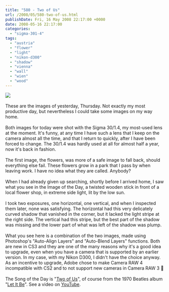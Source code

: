 ```yaml
---
title: "580 - Two of Us"
url: /2008/05/580-two-of-us.html
publishDate: Fri, 16 May 2008 22:17:00 +0000
date: 2008-05-16 22:17:00
categories: 
  - "sigma-301-4"
tags: 
  - "austria"
  - "flower"
  - "light"
  - "nikon-d300"
  - "shadow"
  - "vienna"
  - "wall"
  - "wien"
  - "wood"
---
```

<a href="https://d25zfm9zpd7gm5.cloudfront.net/1200x1200/2008/20080515_183514_ps.jpg" target="_blank"><img src="https://d25zfm9zpd7gm5.cloudfront.net/0600x0600/2008/20080515_183514_ps.jpg"/></a><br/><br/>These are the images of yesterday, Thursday. Not exactly my most productive day, but nevertheless I could take some images on my way home. <br/><br/>Both images for today were shot with the Sigma 30/1.4, my most-used lens at the moment. It's funny, at any time I have such a lens that I keep on the camera almost all the time, and that I return to quickly, after I have been forced to change. The 30/1.4 was hardly used at all for almost half a year, now it's back in fashion.<br/><br/><a href="https://d25zfm9zpd7gm5.cloudfront.net/1200x1200/2008/20080515_181747_ps.jpg" target="_blank"><img alt="" border="0" src="https://d25zfm9zpd7gm5.cloudfront.net/0150x0150/2008/20080515_181747_ps.jpg" style="margin: 0pt 0px 0pt 10px; float: right;"/></a> The first image, the flowers, was more of a safe image to fall back, should everything else fail. These flowers grow in a park that I pass by when leaving work. I have no idea what they are called. Anybody?<br/><br/>When I had already given up searching, shortly before I arrived home, I saw what you see in the Image of the Day, a twisted wooden stick in front of a local flower shop, in extreme side light, lit by the low sun. <br/><br/>I took two exposures, one horizontal, one vertical, and when I inspected them later, none was satisfying. The horizontal had this very delicately curved shadow that vanished in the corner, but it lacked the light stripe at the right side. The vertical had this stripe, but the best part of the shadow was missing and the lower part of what was left of the shadow was plump.<br/><br/>What you see here is a combination of the two images, made using Photoshop's "Auto-Align Layers" and "Auto-Blend Layers" functions. Both are new in CS3 and they are one of the many reasons why it's a good idea to upgrade, even when you have a camera that is supported by an earlier version. In my case, with my Nikon D300, I didn't have the choice anyway. As an incentive to upgrade, Adobe chose to make Camera RAW 4 incompatible with CS2 and to not support new cameras in Camera RAW 3 🙂<br/><br/>The Song of the Day is "<a href="http://www.lyricstime.com/the-beatles-two-of-us-lyrics.html" target="_blank">Two of Us</a>", of course from the 1970 Beatles album "<a href="http://www.amazon.com/Let-Be-Beatles/dp/B000002UB6" target="_blank">Let It Be</a>". See a video on <a href="http://www.youtube.com/watch?v=2Ztr8j_-gD4" target="_blank">YouTube</a>.
